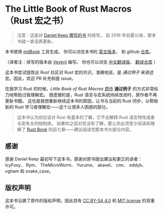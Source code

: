 # The Little Book of Rust Macros （Rust 宏之书）

> 注意：这是对 [Daniel Keep 撰写的书](https://github.com/DanielKeep/tlborm) 的续写，
> 自 2016 年初夏以来，那本书就一直没再更新。

本书使用 [mdBook](https://github.com/rust-lang/mdBook) 工具生成。
你可以浏览本书的 [英文版本](https://veykril.github.io/tlborm/)，
和 github [仓库](https://github.com/veykril/tlborm)。

（译者注：续写的版本由 [Veykril](https://github.com/Veykril) 编写。
你也可以浏览 [中文翻译版](https://zjp-cn.github.io/tlborm/book)、 [翻译仓库](https://github.com/zjp-CN/tlborm) ）

这本书尝试提炼出 Rust 社区对 Rust 宏的共识，准确地说，是 *通过例子* 来讲述宏。因此，欢迎 PR 补充和提 issue。

在我学习 Rust 的时候，*Little Book of Rust Macros* [原作](https://github.com/DanielKeep/tlborm) **通过例子** 的方式非常给力地帮助过我理解宏。
很遗憾的是，Rust 语言与宏系统持续改进时，原作者不再更新书籍。
这也是我想重新继续这本书的原因，让书与当前的 Rust 同步，以帮助新的 Rust 学习者理解宏——这个让很多人困惑的部分。

> 这本书认为你应该对 Rust 有基本的了解，它不会解释 Rust 语言特性或者与宏有关的结构体。
> 如果你之前对宏没有了解，那么你必须至少阅读和理解了 [Rust Book](https://doc.rust-lang.org/stable/book/) 的前七章——建议阅读完那本书大部分内容。

## 感谢

感谢 Daniel Keep 最初写下这本书。感谢对原书提出建议和更正的读者：IcyFoxy、 Rym、 TheMicroWorm、 Yurume、 akavel、 cmr、 eddyb、 ogham 和 snake_case。

## 版权声明

这本书沿袭了原作的版权声明，因此具有 [CC BY-SA 4.0](http://creativecommons.org/licenses/by-sa/4.0/) 和 [MIT license](http://opensource.org/licenses/MIT) 的双重许可。

